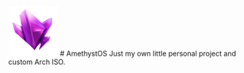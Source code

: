 <img src="https://github.com/RinnOS/AmethystOS/blob/main/Icons/AmethystOS.png" width="100" height="100">
# AmethystOS
Just my own little personal project and custom Arch ISO.
